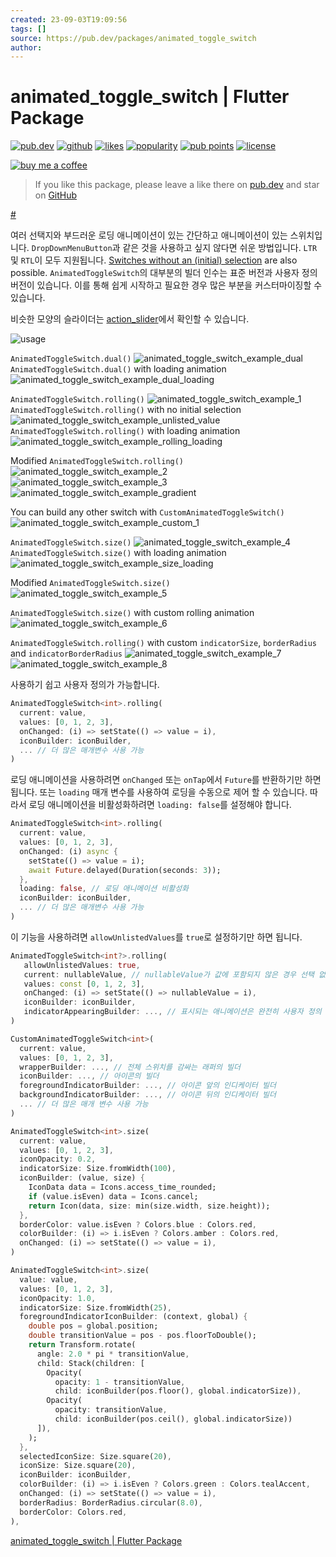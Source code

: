 ```yaml
---
created: 23-09-03T19:09:56
tags: []
source: https://pub.dev/packages/animated_toggle_switch
author:
---
```


# animated_toggle_switch | Flutter Package

[![pub.dev](https://img.shields.io/pub/v/animated_toggle_switch.svg?style=flat?logo=dart)](https://pub.dev/packages/animated_toggle_switch)
[![github](https://img.shields.io/static/v1?label=platform&message=flutter&color=1ebbfd)](https://github.com/SplashByte/animated_toggle_switch)
[![likes](https://img.shields.io/pub/likes/animated_toggle_switch)](https://pub.dev/packages/animated_toggle_switch/score)
[![popularity](https://img.shields.io/pub/popularity/animated_toggle_switch)](https://pub.dev/packages/animated_toggle_switch/score)
[![pub points](https://img.shields.io/pub/points/animated_toggle_switch)](https://pub.dev/packages/animated_toggle_switch/score)
[![license](https://img.shields.io/github/license/SplashByte/animated_toggle_switch.svg)](https://github.com/SplashByte/animated_toggle_switch/blob/main/LICENSE)

[![buy me a coffee](https://www.buymeacoffee.com/assets/img/custom_images/orange_img.png)](https://www.buymeacoffee.com/splashbyte)

> If you like this package, please leave a like there on [pub.dev](https://pub.dev/packages/animated_toggle_switch) and star on [GitHub](https://github.com/SplashByte/animated_toggle_switch)

[#](https://pub.dev/packages/animated_toggle_switch#if-you-like-this-package-please-leave-a-like-there-on-pubdevhttpspubdevpackagesanimated_toggle_switch-and-star-on-githubhttpsgithubcomsplashbyteanimated_toggle_switch)

여러 선택지와 부드러운 로딩 애니메이션이 있는 간단하고 애니메이션이 있는 스위치입니다. `DropDownMenuButton`과 같은 것을 사용하고 싶지 않다면 쉬운 방법입니다. `LTR` 및 `RTL`이 모두 지원됩니다.
[Switches without an (initial) selection](https://pub.dev/packages/animated_toggle_switch#simple-rolling-animation-with-nullable-selection) are also possible.
`AnimatedToggleSwitch`의 대부분의 빌더 인수는 표준 버전과 사용자 정의 버전이 있습니다. 이를 통해 쉽게 시작하고 필요한 경우 많은 부분을 커스터마이징할 수 있습니다.

비슷한 모양의 슬라이더는 [action_slider](https://pub.dev/packages/action_slider)에서 확인할 수 있습니다.

![usage](https://user-images.githubusercontent.com/43761463/114942384-c1200d00-9e44-11eb-9904-3cb1d7296da4.gif)

`AnimatedToggleSwitch.dual()`
![animated_toggle_switch_example_dual](https://user-images.githubusercontent.com/43761463/161432631-e6dd3d16-7b64-410b-a9fa-c956d3442598.gif)
`AnimatedToggleSwitch.dual()` with loading animation
![animated_toggle_switch_example_dual_loading](https://user-images.githubusercontent.com/43761463/209120973-1d4d4fdc-3274-4747-9f6e-9523a75830e7.gif)

`AnimatedToggleSwitch.rolling()`
![animated_toggle_switch_example_1](https://user-images.githubusercontent.com/43761463/161432579-9fe81c57-6463-45c3-a48f-75db666a3a22.gif)
`AnimatedToggleSwitch.rolling()` with no initial selection
![animated_toggle_switch_example_unlisted_value](https://github.com/splashbyte/animated_toggle_switch/assets/43761463/570f39e8-bc5c-4a19-a91a-d186d4bbd8fe)
`AnimatedToggleSwitch.rolling()` with loading animation
![animated_toggle_switch_example_rolling_loading](https://user-images.githubusercontent.com/43761463/209121057-2ff2bfc3-063e-4704-a981-f5cc5f54720a.gif)

Modified `AnimatedToggleSwitch.rolling()`
![animated_toggle_switch_example_2](https://user-images.githubusercontent.com/43761463/161432589-d76f61f6-cb97-42e2-b1fd-8c5203a965fa.gif)
![animated_toggle_switch_example_3](https://user-images.githubusercontent.com/43761463/161432610-e8e4014a-34f1-4cbc-876b-2ab6ef856484.gif)
![animated_toggle_switch_example_gradient](https://user-images.githubusercontent.com/43761463/209117203-90a41ddc-db1c-41be-8375-5304317d1352.gif)

You can build any other switch with `CustomAnimatedToggleSwitch()`
![animated_toggle_switch_example_custom_1](https://user-images.githubusercontent.com/43761463/161433015-c3ec634a-38da-463d-a06e-4ae0b29f77ed.gif)

`AnimatedToggleSwitch.size()`
![animated_toggle_switch_example_4](https://user-images.githubusercontent.com/43761463/161432714-435d8369-7e54-432a-8b9b-6b55a0764f4a.gif)
`AnimatedToggleSwitch.size()` with loading animation
![animated_toggle_switch_example_size_loading](https://user-images.githubusercontent.com/43761463/209121115-ed0f634b-0ec4-46b5-b030-21dbdde8cf07.gif)

Modified `AnimatedToggleSwitch.size()`
![animated_toggle_switch_example_5](https://user-images.githubusercontent.com/43761463/161432720-1d5fa49e-6d20-401a-9a90-a6df88873266.gif)

`AnimatedToggleSwitch.size()` with custom rolling animation
![animated_toggle_switch_example_6](https://user-images.githubusercontent.com/43761463/161432744-f60b660d-30d9-4d1d-9b87-14b62bc54e39.gif)

`AnimatedToggleSwitch.rolling()` with custom `indicatorSize`, `borderRadius` and `indicatorBorderRadius`
![animated_toggle_switch_example_7](https://user-images.githubusercontent.com/43761463/161432823-6cf3c855-2a9a-4f4a-9e5c-2951c4166f49.gif)
![animated_toggle_switch_example_8](https://user-images.githubusercontent.com/43761463/161432826-4b0c3e57-eed7-4567-8e7e-31b8a2ba6bee.gif)

사용하기 쉽고 사용자 정의가 가능합니다.

```dart
AnimatedToggleSwitch<int>.rolling(
  current: value,
  values: [0, 1, 2, 3],
  onChanged: (i) => setState(() => value = i),
  iconBuilder: iconBuilder,
  ... // 더 많은 매개변수 사용 가능
)
```

로딩 애니메이션을 사용하려면 `onChanged` 또는 `onTap`에서 `Future`를 반환하기만 하면 됩니다. 또는 `loading` 매개 변수를 사용하여 로딩을 수동으로 제어 할 수 있습니다.
따라서 로딩 애니메이션을 비활성화하려면 `loading: false`를 설정해야 합니다.

```dart
AnimatedToggleSwitch<int>.rolling(
  current: value,
  values: [0, 1, 2, 3],
  onChanged: (i) async {
    setState(() => value = i);
    await Future.delayed(Duration(seconds: 3));
  },
  loading: false, // 로딩 애니메이션 비활성화
  iconBuilder: iconBuilder,
  ... // 더 많은 매개변수 사용 가능
)
```

이 기능을 사용하려면 `allowUnlistedValues`를 `true`로 설정하기만 하면 됩니다.

```dart
AnimatedToggleSwitch<int?>.rolling(
   allowUnlistedValues: true,
   current: nullableValue, // nullableValue가 값에 포함되지 않은 경우 선택 없음
   values: const [0, 1, 2, 3],
   onChanged: (i) => setState(() => nullableValue = i),
   iconBuilder: iconBuilder,
   indicatorAppearingBuilder: ..., // 표시되는 애니메이션은 완전히 사용자 정의 가능 (선택 사항)
)
```

```dart
CustomAnimatedToggleSwitch<int>(
  current: value,
  values: [0, 1, 2, 3],
  wrapperBuilder: ..., // 전체 스위치를 감싸는 래퍼의 빌더
  iconBuilder: ..., // 아이콘의 빌더
  foregroundIndicatorBuilder: ..., // 아이콘 앞의 인디케이터 빌더
  backgroundIndicatorBuilder: ..., // 아이콘 뒤의 인디케이터 빌더
  ... // 더 많은 매개 변수 사용 가능
)
```

```dart
AnimatedToggleSwitch<int>.size(
  current: value,
  values: [0, 1, 2, 3],
  iconOpacity: 0.2,
  indicatorSize: Size.fromWidth(100),
  iconBuilder: (value, size) {
    IconData data = Icons.access_time_rounded;
    if (value.isEven) data = Icons.cancel;
    return Icon(data, size: min(size.width, size.height));
  },
  borderColor: value.isEven ? Colors.blue : Colors.red,
  colorBuilder: (i) => i.isEven ? Colors.amber : Colors.red,
  onChanged: (i) => setState(() => value = i),
)
```

```dart
AnimatedToggleSwitch<int>.size(
  value: value,
  values: [0, 1, 2, 3],
  iconOpacity: 1.0,
  indicatorSize: Size.fromWidth(25),
  foregroundIndicatorIconBuilder: (context, global) {
    double pos = global.position;
    double transitionValue = pos - pos.floorToDouble();
    return Transform.rotate(
      angle: 2.0 * pi * transitionValue,
      child: Stack(children: [
        Opacity(
          opacity: 1 - transitionValue,
          child: iconBuilder(pos.floor(), global.indicatorSize)),
        Opacity(
          opacity: transitionValue,
          child: iconBuilder(pos.ceil(), global.indicatorSize))
      ]),
    );
  },
  selectedIconSize: Size.square(20),
  iconSize: Size.square(20),
  iconBuilder: iconBuilder,
  colorBuilder: (i) => i.isEven ? Colors.green : Colors.tealAccent,
  onChanged: (i) => setState(() => value = i),
  borderRadius: BorderRadius.circular(8.0),
  borderColor: Colors.red,
),
```

[animated_toggle_switch | Flutter Package](https://pub.dev/packages/animated_toggle_switch)
